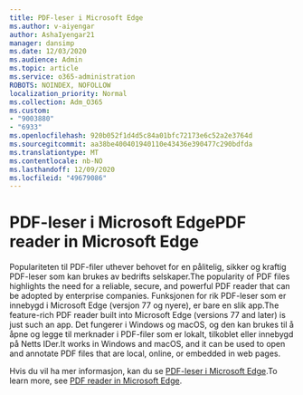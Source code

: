 ```yaml
---
title: PDF-leser i Microsoft Edge
ms.author: v-aiyengar
author: AshaIyengar21
manager: dansimp
ms.date: 12/03/2020
ms.audience: Admin
ms.topic: article
ms.service: o365-administration
ROBOTS: NOINDEX, NOFOLLOW
localization_priority: Normal
ms.collection: Adm_O365
ms.custom:
- "9003880"
- "6933"
ms.openlocfilehash: 920b052f1d4d5c84a01bfc72173e6c52a2e3764d
ms.sourcegitcommit: aa38be400401940110e43436e390477c290bdfda
ms.translationtype: MT
ms.contentlocale: nb-NO
ms.lasthandoff: 12/09/2020
ms.locfileid: "49679086"
---
```

# <a name="pdf-reader-in-microsoft-edge"></a><span data-ttu-id="12635-102">PDF-leser i Microsoft Edge</span><span class="sxs-lookup"><span data-stu-id="12635-102">PDF reader in Microsoft Edge</span></span>

<span data-ttu-id="12635-103">Populariteten til PDF-filer uthever behovet for en pålitelig, sikker og kraftig PDF-leser som kan brukes av bedrifts selskaper.</span><span class="sxs-lookup"><span data-stu-id="12635-103">The popularity of PDF files highlights the need for a reliable, secure, and powerful PDF reader that can be adopted by enterprise companies.</span></span> <span data-ttu-id="12635-104">Funksjonen for rik PDF-leser som er innebygd i Microsoft Edge (versjon 77 og nyere), er bare en slik app.</span><span class="sxs-lookup"><span data-stu-id="12635-104">The feature-rich PDF reader built into Microsoft Edge (versions 77 and later) is just such an app.</span></span> <span data-ttu-id="12635-105">Det fungerer i Windows og macOS, og den kan brukes til å åpne og legge til merknader i PDF-filer som er lokalt, tilkoblet eller innebygd på Netts IDer.</span><span class="sxs-lookup"><span data-stu-id="12635-105">It works in Windows and macOS, and it can be used to open and annotate PDF files that are local, online, or embedded in web pages.</span></span>

<span data-ttu-id="12635-106">Hvis du vil ha mer informasjon, kan du se [PDF-leser i Microsoft Edge](https://go.microsoft.com/fwlink/?linkid=2140005).</span><span class="sxs-lookup"><span data-stu-id="12635-106">To learn more, see [PDF reader in Microsoft Edge](https://go.microsoft.com/fwlink/?linkid=2140005).</span></span>
